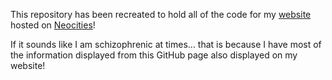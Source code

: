 This repository has been recreated to hold all of the code for my <a href="https://narlyx.dev">website</a> hosted on <a href="https://neocities.org">Neocities<a>!

If it sounds like I am schizophrenic at times... that is because I have most of the information displayed from this GitHub page also displayed on my website!
